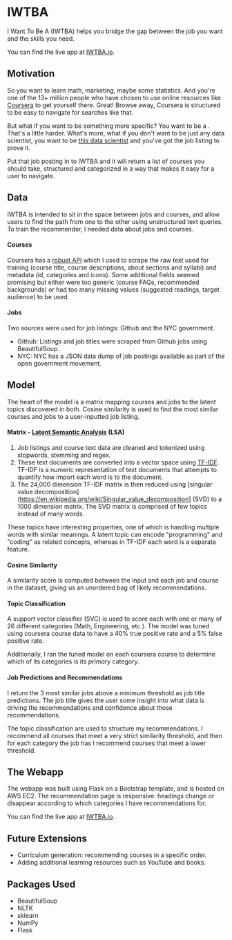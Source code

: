 # IWTBA
I Want To Be A (IWTBA) helps you bridge the gap between the job you want and the skills you need.

You can find the live app at [IWTBA.io](http://www.iwtba.io).

## Motivation

So you want to learn math, marketing, maybe some statistics. And you're one of the 13+ million people who have chosen to use online resources like [Coursera](https://www.coursera.org/) to get yourself there. Great! Browse away, Coursera is structured to be easy to navigate for searches like that.

But what if you want to be something more specific? You want to be a . That's a little harder. What's more, what if you don't want to be just any data scientist, you want to be [this data scientist](http://www.krux.com/company/join-us/?gnk=job&gni=8a7886654e28c19e014e36414f387156&gns=Indeed) and you've got the job listing to prove it.

Put that job posting in to IWTBA and it will return a list of courses you should take, structured and categorized in a way that makes it easy for a user to navigate.

## Data

IWTBA is intended to sit in the space between jobs and courses, and allow users to find the path from one to the other using unstructured text queries. To train the recommender, I needed data about jobs and courses.

#### Courses

Coursera has a [robust API](https://tech.coursera.org/app-platform/catalog/) which I used to scrape the raw text used for training (course title, course descriptions, about sections and syllabi) and metadata (id, categories and icons). Some additional fields seemed promising but either were too generic (course FAQs, recommended backgrounds) or had too many missing values (suggested readings, target audience) to be used.

#### Jobs

Two sources were used for job listings: Github and the NYC government.
- Github: Listings and job titles were scraped from Github jobs using BeautifulSoup. 
- NYC: NYC has a JSON data dump of job postings available as part of the open government movement.

## Model
The heart of the model is a matrix mapping courses and jobs to the latent topics discovered in both. Cosine similarity is used to find the most similar courses and jobs to a user-inputted job listing.

#### Matrix - [Latent Semantic Analysis](https://en.wikipedia.org/wiki/Latent_semantic_analysis) (LSA)
1. Job listings and course text data are cleaned and tokenized using stopwords, stemming and regex.
2. These text documents are converted into a vector space using [TF-IDF](https://en.wikipedia.org/wiki/Tf%E2%80%93idf). TF-IDF is a numeric representation  of text documents that attempts to quantify how import each word is to the document.
3. The 24,000 dimension TF-IDF matrix is then reduced using [singular value decomposition](https://en.wikipedia.org/wiki/Singular_value_decomposition] (SVD) to a 1000 dimension matrix. The SVD matrix is comprised of few topics instead of many words.

These topics have interesting properties, one of which is handling multiple words with similar meanings. A latent topic can encode "programming" and "coding" as related concepts, whereas in TF-IDF each word is a separate feature.

#### Cosine Similarity
A similarity score is computed between the input and each job and course in the dataset, giving us an unordered bag of likely recommendations.

#### Topic Classification
A support vector classifier (SVC) is used to score each with one or many of 26 different categories (Math, Engineering, etc.). The model was tuned using coursera course data to have a 40% true positive rate and a 5% false positive rate.

Additionally, I ran the tuned model on each coursera course to determine which of its categories is its *primary* category.

#### Job Predictions and Recommendations
I return the 3 most similar jobs above a minimum threshold as job title predictions. The job title gives the user some insight into what data is driving the recommendations and confidence about those recommendations.

The topic classification are used to structure my recommendations. I recommend all courses that meet a very strict similarity threshold, and then for each category the job has I recommend courses that meet a lower threshold.

## The Webapp

The webapp was built using Flask on a Bootstrap template, and is hosted on AWS EC2. The recommendation page is responsive: headings change or disappear according to which categories I have recommendations for.

You can find the live app at [IWTBA.io](http://www.iwtba.io).

## Future Extensions
- Curriculum generation: recommending courses in a specific order.
- Adding additional learning resources such as YouTube and books.

## Packages Used
- BeautifulSoup
- NLTK
- sklearn
- NumPy
- Flask
